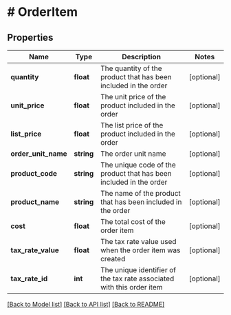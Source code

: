 # # OrderItem

## Properties

Name | Type | Description | Notes
------------ | ------------- | ------------- | -------------
**quantity** | **float** | The quantity of the product that has been included in the order | [optional]
**unit_price** | **float** | The unit price of the product included in the order | [optional]
**list_price** | **float** | The list price of the product included in the order | [optional]
**order_unit_name** | **string** | The order unit name | [optional]
**product_code** | **string** | The unique code of the product that has been included in the order | [optional]
**product_name** | **string** | The name of the product that has been included in the order | [optional]
**cost** | **float** | The total cost of the order item | [optional]
**tax_rate_value** | **float** | The tax rate value used when the order item was created | [optional]
**tax_rate_id** | **int** | The unique identifier of the tax rate associated with this order item | [optional]

[[Back to Model list]](../../README.md#models) [[Back to API list]](../../README.md#endpoints) [[Back to README]](../../README.md)

